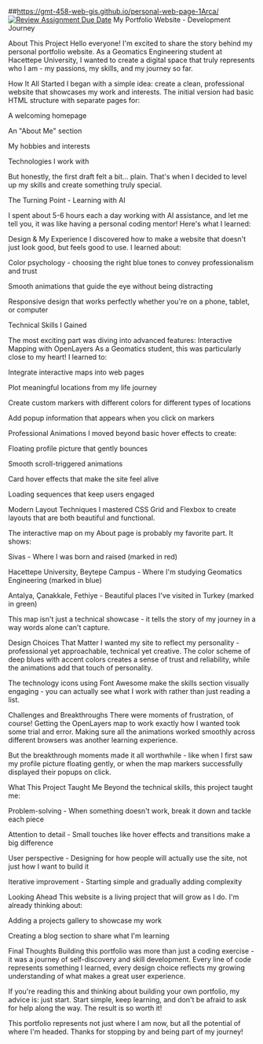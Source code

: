 ##https://gmt-458-web-gis.github.io/personal-web-page-1Arca/
[![Review Assignment Due Date](https://classroom.github.com/assets/deadline-readme-button-22041afd0340ce965d47ae6ef1cefeee28c7c493a6346c4f15d667ab976d596c.svg)](https://classroom.github.com/a/7C3xAGjq)
My Portfolio Website - Development Journey

 About This Project
Hello everyone! I'm excited to share the story behind my personal portfolio website. As a Geomatics Engineering student at Hacettepe University, I wanted to create a digital space that truly represents who I am - my passions, my skills, and my journey so far.

How It All Started
I began with a simple idea: create a clean, professional website that showcases my work and interests. The initial version had basic HTML structure with separate pages for:

A welcoming homepage

An "About Me" section

My hobbies and interests

Technologies I work with

But honestly, the first draft felt a bit... plain. That's when I decided to level up my skills and create something truly special.

 
 
 The Turning Point - Learning with AI

I spent about 5-6 hours each a day  working with AI assistance, and let me tell you, it was like having a personal coding mentor! Here's what I learned:




Design & My Experience
I discovered how to make a website that doesn't just look good, but feels good to use. I learned about:

Color psychology - choosing the right blue tones to convey professionalism and trust

Smooth animations that guide the eye without being distracting

Responsive design that works perfectly whether you're on a phone, tablet, or computer



Technical Skills I Gained

The most exciting part was diving into advanced features:
Interactive Mapping with OpenLayers
As a Geomatics student, this was particularly close to my heart! I learned to:

Integrate interactive maps into web pages

Plot meaningful locations from my life journey

Create custom markers with different colors for different types of locations

Add popup information that appears when you click on markers


Professional Animations
I moved beyond basic hover effects to create:

Floating profile picture that gently bounces

Smooth scroll-triggered animations

Card hover effects that make the site feel alive

Loading sequences that keep users engaged


Modern Layout Techniques
I mastered CSS Grid and Flexbox to create layouts that are both beautiful and functional.

The interactive map on my About page is probably my favorite part. It shows:

 Sivas - Where I was born and raised (marked in red)

 Hacettepe University, Beytepe Campus - Where I'm studying Geomatics Engineering (marked in blue)

 Antalya, Çanakkale, Fethiye - Beautiful places I've visited in Turkey (marked in green)

This map isn't just a technical showcase - it tells the story of my journey in a way words alone can't capture.


Design Choices That Matter
I wanted my site to reflect my personality - professional yet approachable, technical yet creative. The color scheme of deep blues with accent colors creates a sense of trust and reliability, while the animations add that touch of personality.

The technology icons using Font Awesome make the skills section visually engaging - you can actually see what I work with rather than just reading a list.

Challenges and Breakthroughs
There were moments of frustration, of course! Getting the OpenLayers map to work exactly how I wanted took some trial and error. Making sure all the animations worked smoothly across different browsers was another learning experience.

But the breakthrough moments made it all worthwhile - like when I first saw my profile picture floating gently, or when the map markers successfully displayed their popups on click.



What This Project Taught Me
Beyond the technical skills, this project taught me:

Problem-solving - When something doesn't work, break it down and tackle each piece

Attention to detail - Small touches like hover effects and transitions make a big difference

User perspective - Designing for how people will actually use the site, not just how I want to build it

Iterative improvement - Starting simple and gradually adding complexity



Looking Ahead
This website is a living project that will grow as I do. I'm already thinking about:

Adding a projects gallery to showcase my work

Creating a blog section to share what I'm learning



Final Thoughts
Building this portfolio was more than just a coding exercise - it was a journey of self-discovery and skill development. Every line of code represents something I learned, every design choice reflects my growing understanding of what makes a great user experience.

If you're reading this and thinking about building your own portfolio, my advice is: just start. Start simple, keep learning, and don't be afraid to ask for help along the way. The result is so worth it!

This portfolio represents not just where I am now, but all the potential of where I'm headed. Thanks for stopping by and being part of my journey!
